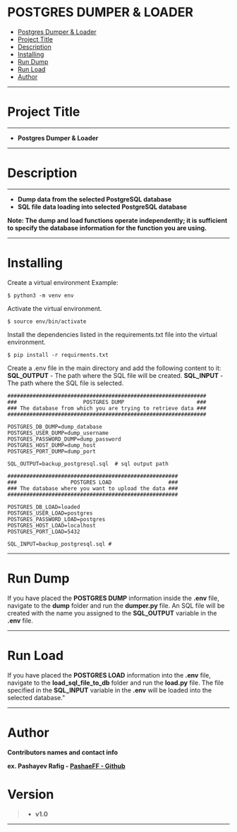 # POSTGRES DUMPER & LOADER

- [Postgres Dumper & Loader](#postgres-dumper--loader)
- [Project Title](#project-title)
- [Description](#description)
- [Installing](#installing)
- [Run Dump](#run-dump)
- [Run Load](#run-load)
- [Author](#author)

___

# Project Title
___
* <b>Postgres Dumper & Loader</b>
___

# Description
___
* <b> Dump data from the selected PostgreSQL database </b>
* <b> SQL file data loading into selected PostgreSQL database </b>

<b> Note: The dump and load functions operate independently; it is sufficient to specify the database information for the function you are using. </b>
____

# Installing

Create a virtual environment
Example:           

``` 
$ python3 -m venv env
```

Activate the virtual environment.

```
$ source env/bin/activate
```
Install the dependencies listed in the requirements.txt file into the virtual environment.

```
$ pip install -r requirments.txt
```

Create a .env file in the main directory and add the following content to it:
<b>SQL_OUTPUT</b> - The path where the SQL file will be created.
<b>SQL_INPUT</b> - The path where the SQL file is selected.

```
###############################################################
###                     POSTGRES DUMP                       ###
### The database from which you are trying to retrieve data ###
###############################################################

POSTGRES_DB_DUMP=dump_database
POSTGRES_USER_DUMP=dump_username
POSTGRES_PASSWORD_DUMP=dump_password
POSTGRES_HOST_DUMP=dump_host
POSTGRES_PORT_DUMP=dump_port

SQL_OUTPUT=backup_postgresql.sql  # sql output path

######################################################
###                 POSTGRES LOAD                  ###
### The database where you want to upload the data ###
######################################################

POSTGRES_DB_LOAD=loaded
POSTGRES_USER_LOAD=postgres
POSTGRES_PASSWORD_LOAD=postgres
POSTGRES_HOST_LOAD=localhost
POSTGRES_PORT_LOAD=5432

SQL_INPUT=backup_postgresql.sql # 
```

___

# Run Dump


If you have placed the <b>POSTGRES DUMP</b> information inside the <b>.env</b> file, navigate to the <b>dump</b> folder and run the <b>dumper.py</b> file. An SQL file will be created with the name you assigned to the <b>SQL_OUTPUT</b> variable in the <b>.env</b> file.

___

# Run Load

If you have placed the <b>POSTGRES LOAD</b> information into the <b>.env</b> file, navigate to the <b>load_sql_file_to_db</b> folder and run the <b>load.py</b> file. The file specified in the <b>SQL_INPUT</b> variable in the <b>.env</b> will be loaded into the selected database."

___

# Author

<b>Contributors names and contact info</b>

<b>ex. Pashayev Rafig - [PashaeFF - Github](https://github.com/PashaeFF) </b>

# Version

>* <b>v1.0</b>
___